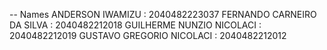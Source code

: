 -- Names
ANDERSON IWAMIZU : 2040482223037
FERNANDO CARNEIRO DA SILVA : 2040482212018
GUILHERME NUNZIO NICOLACI : 2040482212019
GUSTAVO GREGORIO NICOLACI : 2040482212012